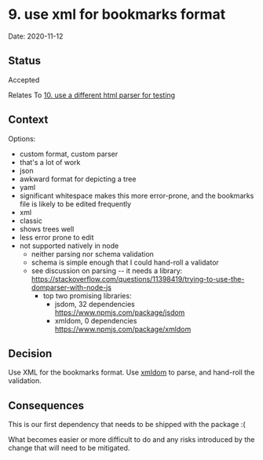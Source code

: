 # 9. use xml for bookmarks format

Date: 2020-11-12

## Status

Accepted

Relates To [10. use a different html parser for testing](0010-use-a-different-html-parser-for-testing.md)

## Context

Options:
 - custom format, custom parser
  - that's a lot of work
 - json
  - awkward format for depicting a tree
 - yaml
  - significant whitespace makes this more error-prone, and the bookmarks file
    is likely to be edited frequently
 - xml
  - classic
  - shows trees well
  - less error prone to edit
  - not supported natively in node
    - neither parsing nor schema validation
    - schema is simple enough that I could hand-roll a validator
    - see discussion on parsing -- it needs a library: https://stackoverflow.com/questions/11398419/trying-to-use-the-domparser-with-node-js
      - top two promising libraries:
        - jsdom, 32 dependencies https://www.npmjs.com/package/jsdom
        - xmldom, 0 dependencies https://www.npmjs.com/package/xmldom

## Decision

Use XML for the bookmarks format. Use
[xmldom](https://www.npmjs.com/package/xmldom) to parse, and hand-roll the
validation.

## Consequences

This is our first dependency that needs to be shipped with the package :(

What becomes easier or more difficult to do and any risks introduced by the change that will need to be mitigated.
